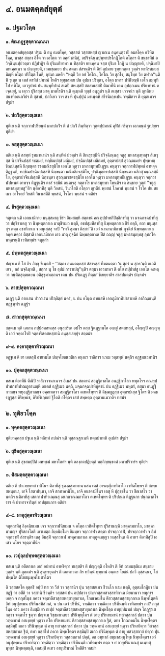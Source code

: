 <h1>๔. อนมตคฺคสํยุตฺตํ</h1>
<h2>๑. ปฐมวโคฺค</h2>
<h3>๑. ติณกฎฺฐสุตฺตวณฺณนา</h3>
<p> อนมตคฺคสํยุตฺตสฺส    ปฐเม ติ อนุ อมตโคฺค, วสฺสสตํ วสฺสสหสฺสํ ญาเณน อนุคนฺตฺวาปิ อมตโคฺค อวิทิตโคฺค, นาสฺส สกฺกา อิโต วา เอโตฺต วา อคฺคํ ชานิตุํ, อปริจฺฉินฺนปุพฺพาปรโกฎิโกติ อโตฺถฯ ติ ขนฺธาทีนํ อวิจฺฉินฺนปฺปวตฺตา ปฎิปาฎิฯ ติ ปุริมมริยาทา น ทิสฺสติฯ ยทเคฺคน จสฺส ปุริมา โกฎิ น ปญฺญายติ, ปจฺฉิมาปิ ตทเคฺคเนว น ปญฺญายติ, เวมเชฺฌเยว ปน สตฺตา สํสรนฺติฯ ติ อิทํ อุปมาย ขุทฺทกตฺตา วุตฺตํฯ พาหิรสมยสฺมิญฺหิ อโตฺถ ปริโตฺต โหติ, อุปมา มหตีฯ ‘‘หตฺถี วิย อยํ โคโณ, โคโณ วิย สูกโร, สมุโทฺท วิย ตฬาก’’นฺติ หิ วุเตฺต น เตสํ ตาทิสํ ปมาณํ โหติฯ พุทฺธสมเย ปน อุปมา ปริตฺตา, อโตฺถ มหาฯ ปาฬิยญฺหิ เอโก ชมฺพุทีโป คหิโต, เอวรูปานํ ปน ชมฺพุทีปานํ สเตปิ สหเสฺสปิ สตสหเสฺสปิ ติณาทีนิ เตน อุปกฺกเมน ปริยาทานํ คเจฺฉยฺยุํ, น เตฺวว ปุริสสฺส มาตุ มาตโรติฯ นฺติ ตุเมฺหหิ ทุกฺขํ อนุภูตํฯ นฺติ ตเสฺสว เววจนํฯ นฺติ ญาติพฺยสนาทิอเนกวิธํฯ ติ สุสานํ, ปถวีเยว วาฯ สา หิ ปุนปฺปุนํ มรเนฺตหิ สรีรนิเกฺขเปน วฑฺฒิตาฯ ติ ยุตฺตเมวฯ ปฐมํฯ</p>


<h3>๒. ปถวีสุตฺตวณฺณนา</h3>
<p> ทุติเย นฺติ จกฺกวาฬปริยนฺตํ มหาปถวิํฯ ติ ตํ ปถวิํ ภินฺทิตฺวา วุตฺตปฺปมาณํ คุฬิกํ กริตฺวา เอกมนฺตํ ฐเปยฺยฯ ทุติยํฯ</p>


<h3>๓. อสฺสุสุตฺตวณฺณนา</h3>
<p> ตติเย    นฺติ สสทฺทํ รุทมานานํฯ นฺติ สนฺทิตํ ปวตฺตํฯ ติ สิเนรุรสฺมีหิ ปริจฺฉิเนฺนสุ จตูสุ มหาสมุเทฺทสุฯ สิเนรุสฺส หิ ปาจีนปสฺสํ รชตมยํ, ทกฺขิณปสฺสํ มณิมยํ, ปจฺฉิมปสฺสํ ผลิกมยํ, อุตฺตรปสฺสํ สุวณฺณมยํฯ ปุพฺพทกฺขิณปเสฺสหิ นิกฺขนฺตา รชตมณิรสฺมิโย เอกโต หุตฺวา มหาสมุทฺทปิเฎฺฐน คนฺตฺวา จกฺกวาฬปพฺพตํ อาหจฺจ ติฎฺฐนฺติ, ทกฺขิณปจฺฉิมปเสฺสหิ นิกฺขนฺตา มณิผลิกรสฺมิโย, ปจฺฉิมุตฺตรปเสฺสหิ นิกฺขนฺตา ผลิกสุวณฺณรสฺมิโย, อุตฺตรปาจีนปเสฺสหิ นิกฺขนฺตา สุวณฺณรชตรสฺมิโย เอกโต หุตฺวา มหาสมุทฺทปิเฎฺฐน คนฺตฺวา จกฺกวาฬปพฺพตํ อาหจฺจ ติฎฺฐนฺติฯ ตาสํ รสฺมีนํ อนฺตเรสุ จตฺตาโร มหาสมุทฺทา โหนฺติฯ เต สนฺธาย วุตฺตํ ‘‘จตูสุ มหาสมุเทฺทสู’’ติฯ นฺติอาทีสุ นฺติ วิอสนํ, วินาโสติ อโตฺถฯ ญาตีนํ พฺยสนํ  โภคานํ พฺยสนํ ฯ โรโค ปน สยเมว อาโรคฺยํ วิยสติ วินาเสตีติ พฺยสนํ, โรโคว พฺยสนํ ฯ ตติยํฯ</p>


<h3>๔. ขีรสุตฺตวณฺณนา</h3>
<p> จตุเตฺถ นฺติ เอกนามิกาย มนุสฺสมาตุ ขีรํฯ อิเมสญฺหิ สตฺตานํ คณฺฑุปฺปาทกิปิลฺลิกาทีสุ วา มจฺฉกจฺฉปาทีสุ วา ปกฺขิชาเตสุ วา นิพฺพตฺตกาเล มาตุขีรเมว นตฺถิ, อชปสุมหิํสาทีสุ นิพฺพตฺตกาเล ขีรํ อตฺถิ, ตถา มนุเสฺสสุฯ ตตฺถ อชาทิกาเล จ มนุเสฺสสุ จาปิ ‘‘เทวี สุมนา ติสฺสา’’ติ เอวํ นานานามิกานํ กุจฺฉิยํ นิพฺพตฺตกาเล อคฺคเหตฺวา ติสฺสาติ เอกนามิกาย เอว มาตุ กุจฺฉิยํ นิพฺพตฺตกาเล ปีตํ ถญฺญํ จตูสุ มหาสมุเทฺทสุ อุทกโต พหุตรนฺติ เวทิตพฺพํฯ จตุตฺถํฯ</p>


<h3>๕. ปพฺพตสุตฺตวณฺณนา</h3>
<p> ปญฺจเม ติ โส กิร ภิกฺขุ จิเนฺตสิ – ‘‘สตฺถา อนมตคฺคสฺส สํสารสฺส ทีฆตมตฺตา ‘น สุกรํ น สุกร’นฺติ กเถติเยว , กถํ นจฺฉินฺทติ , สกฺกา นุ โข อุปมํ การาเปตุ’’นฺติฯ ตสฺมา เอวมาหฯ ติ ตโย กปฺปาสํสู เอกโต คเหตฺวา  กนฺติตสุตฺตมเยน อติสุขุมวเตฺถนฯ เตน ปน ปริมเฎฺฐ กิตฺตกํ ขีเยยฺยาติฯ สาสปมตฺตํฯ ปญฺจมํฯ</p>


<h3>๖. สาสปสุตฺตวณฺณนา</h3>
<p> ฉเฎฺฐ นฺติ อายเสน ปากาเรน ปริกฺขิตฺตํ นครํ, น ปน อโนฺต อายเสหิ เอกภูมิกาทิปาสาเทหิ อากิณฺณนฺติ ทฎฺฐพฺพํฯ ฉฎฺฐํฯ</p>


<h3>๗. สาวกสุตฺตวณฺณนา</h3>
<p> สตฺตเม นฺติ เอเกน กปฺปสตสหเสฺส อนุสฺสริเต อปโร ตสฺส ฐิตฎฺฐานโต อญฺญํ สตสหสฺสํ, อโญฺญปิ อญฺญนฺติ เอวํ จตฺตาโรปิ จตฺตาริสตสหสฺสานิ อนุสฺสเรยฺยุํฯ สตฺตมํฯ</p>


<h3>๘-๙. คงฺคาสุตฺตาทิวณฺณนา</h3>
<p> อฎฺฐเม ติ ยา เอตสฺมิํ อายามโต ปญฺจโยชนสติเก อนฺตเร วาลิกาฯ นวเม วตฺตพฺพํ นตฺถิฯ อฎฺฐมนวมานิฯ</p>


<h3>๑๐. ปุคฺคลสุตฺตวณฺณนา</h3>
<p> ทสเม ติอาทีนิ ตีณิปิ ราสิเววจนาเนวฯ อิเมสํ ปน สตฺตานํ สอฎฺฐิกาลโต อนฎฺฐิกาโลว พหุตโรฯ คณฺฑุปฺปาทกาทิปาณภูตานญฺหิ เอเตสํ อฎฺฐิเมว นตฺถิ, มจฺฉกจฺฉปาทิภูตานํ ปน อฎฺฐิเมว พหุตรํ, ตสฺมา อนฎฺฐิกาลญฺจ พหุอฎฺฐิกาลญฺจ อคฺคเหตฺวา สมฎฺฐิกาโลว คเหตโพฺพฯ   ติ คิชฺฌกูฎสฺส อุตฺตรปเสฺส ฐิโตฯ ติ มคธรฎฺฐสฺส คิริพฺพเช, คิริปริเกฺขเป ฐิโตติ อโตฺถฯ เสสํ สพฺพตฺถ อุตฺตานเมวาติฯ ทสมํฯ</p>

</p>


<h2>๒. ทุติยวโคฺค</h2>
<h3>๑. ทุคฺคตสุตฺตวณฺณนา</h3>
<p> ทุติยวคฺคสฺส   ปฐเม นฺติ ทลิทฺทํ กปณํฯ นฺติ ทุสฺสณฺฐาเนหิ หตฺถปาเทหิ อุเปตํฯ ปฐมํฯ</p>


<h3>๒. สุขิตสุตฺตวณฺณนา</h3>
<p> ทุติเย นฺติ สุขสมปฺปิตํ มหทฺธนํ มหาโภคํฯ นฺติ อลงฺกตปฎิยตฺตํ หตฺถิกฺขนฺธคตํ มหาปริวารํฯ ทุติยํฯ</p>


<h3>๓. ติํสมตฺตสุตฺตวณฺณนา</h3>
<p> ตติเย ติ ปาเวยฺยเทสวาสิโนฯ ติอาทีสุ ธุตงฺคสมาทานวเสน เตสํ อารญฺญิกาทิภาโว เวทิตโพฺพฯ ติ สเพฺพ สพนฺธนา, เกจิ โสตาปนฺนา, เกจิ สกทาคามิโน, เกจิ อนาคามิโนฯ เตสุ หิ ปุถุชฺชโน วา ขีณาสโว วา นตฺถิฯ นฺติอาทีสุ เสตกาฬาทิวเณฺณสุ เอเกกวณฺณกาโลว คเหตโพฺพฯ ติ ปริปเนฺถ ติฎฺฐนกา ปนฺถฆาตโจราฯ ติ ปรทารจาริตฺตํ อาปชฺชนกาฯ ตติยํฯ</p>


<h3>๔-๙. มาตุสุตฺตาทิวณฺณนา</h3>
<p> จตุตฺถาทีสุ ลิงฺคนิยเมน เจว จกฺกวาฬนิยเมน จ อโตฺถ เวทิตโพฺพฯ ปุริสานญฺหิ มาตุคามกาโล, มาตุคามานญฺจ ปุริสกาโลติ เอวเมตฺถ ลิงฺคนิยโมฯ อิมมฺหา จกฺกวาฬา สตฺตา ปรจกฺกวาฬํ, ปรจกฺกวาฬา จ อิมํ จกฺกวาฬํ สํสรนฺติฯ เตสุ อิมสฺมิํ จกฺกวาเฬ มาตุคามกาเล มาตุภูตเญฺญว ทเสฺสโนฺต ติ อาหฯ ติอาทีสุปิ เอเสว นโยฯ จตุตฺถาทีนิฯ</p>


<h3>๑๐. เวปุลฺลปพฺพตสุตฺตวณฺณนา</h3>
<p> ทสเม    นฺติ อตีตกาเล เอกํ อปทานํ อาหริตฺวา ทเสฺสติฯ ติ ปญฺญตฺติ อโหสิฯ ติ อิทํ ถามมชฺฌิเม สนฺธาย วุตฺตํฯ นฺติ อุตฺตมํฯ นฺติ สุนฺทรยุคลํฯ ติ เอตฺตาวตา กิร ทฺวินฺนํ พุทฺธานํ อนฺตเร โยชนํ ปถวี อุสฺสนฺนา, โส ปพฺพโต ติโยชนุเพฺพโธ ชาโตฯ</p>


<p>ติ วสฺสสตโต อุตฺตริํ อปฺปํ ทส วา วีสํ วา วสฺสานิฯ ปุน วสฺสสตเมว ชีวนโก นาม นตฺถิ, อุตฺตมโกฎิยา ปน สฎฺฐิ วา อสีติ วา วสฺสานิ ชีวนฺติฯ วสฺสสตํ ปน อปฺปตฺวา ปญฺจวสฺสทสวสฺสาทิกาเล มียมานาว พหุกาฯ เอตฺถ จ กกุสโนฺธ ภควา จตฺตาลีสวสฺสสหสฺสายุกกาเล, โกณาคมโน ติํสวสฺสสหสฺสายุกกาเล นิพฺพโตฺตติ อิทํ อนุปุเพฺพน ปริหีนสทิสํ กตํ, น ปน เอวํ ปริหีนํ, วฑฺฒิตฺวา วฑฺฒิตฺวา ปริหีนนฺติ เวทิตพฺพํฯ กถํ? กกุสโนฺธ ตาว ภควา อิมสฺมิํเยว กเปฺป จตฺตาลีสวสฺสสหสฺสายุกกาเล นิพฺพโตฺต อายุปฺปมาณํ ปญฺจ โกฎฺฐาเส กตฺวา จตฺตาโร ฐตฺวา ปญฺจเม วิชฺชมาเนเยว ปรินิพฺพุโตฯ ตํ อายุ ปริหายมานํ ทสวสฺสกาลํ ปตฺวา ปุน วฑฺฒมานํ อสเงฺขยฺยํ หุตฺวา ตโต ปริหายมานํ ติํสวสฺสสหสฺสายุกกาเล ฐิตํ, ตทา โกณาคมโน นิพฺพโตฺตฯ ตสฺมิมฺปิ ตเถว ปรินิพฺพุเต ตํ อายุ ทสวสฺสกาลํ ปตฺวา ปุน วฑฺฒมานํ อสเงฺขยฺยํ หุตฺวา ปริหายิตฺวา วีสวสฺสสหสฺสกาเล ฐิตํ, ตทา กสฺสโป ภควา นิพฺพโตฺตฯ ตสฺมิมฺปิ ตเถว ปรินิพฺพุเต ตํ อายุ ทสวสฺสกาลํ ปตฺวา ปุน วฑฺฒมานํ อสเงฺขยฺยํ หุตฺวา ปริหายิตฺวา วสฺสสตกาลํ ปตฺตํ, อถ อมฺหากํ สมฺมาสมฺพุโทฺธ นิพฺพโตฺตฯ เอวํ อนุปุเพฺพน ปริหายิตฺวา วฑฺฒิตฺวา วฑฺฒิตฺวา ปริหีนนฺติ เวทิตพฺพํฯ ตตฺถ จ ยํ อายุปริมาเณสุ มเนฺทสุ พุทฺธา นิพฺพตฺตนฺติ, เตสมฺปิ ตเทว อายุปริมาณํ โหตีติฯ ทสมํฯ</p>

</p>

</p>





